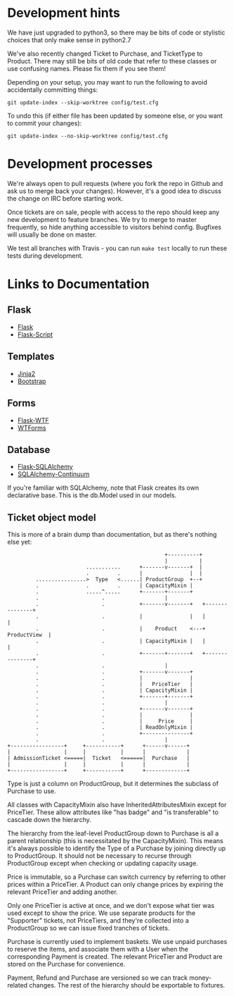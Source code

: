 Development hints
=================

We have just upgraded to python3, so there may be bits of code or stylistic choices that only make sense in python2.7

We've also recently changed Ticket to Purchase, and TicketType to Product.
There may still be bits of old code that refer to these classes or use confusing names. Please fix them if you see them!

Depending on your setup, you may want to run the following to avoid accidentally committing things:

```
git update-index --skip-worktree config/test.cfg
```

To undo this (if either file has been updated by someone else, or you want to commit your changes):

```
git update-index --no-skip-worktree config/test.cfg
```

Development processes
=====================

We're always open to pull requests (where you fork the repo in Github and ask us to merge back your changes). However, it's a good idea to discuss the change on IRC before starting work.

Once tickets are on sale, people with access to the repo should keep any new development to feature branches. We try to merge to master frequently, so hide anything accessible to visitors behind config. Bugfixes will usually be done on master.

We test all branches with Travis - you can run `make test` locally to run these tests during development.


Links to Documentation
======================
## Flask

* [Flask](http://flask.pocoo.org/docs/)
* [Flask-Script](http://packages.python.org/Flask-Script/)

## Templates

* [Jinja2](http://jinja.pocoo.org/docs/)
* [Bootstrap](http://twitter.github.com/bootstrap/)

## Forms

* [Flask-WTF](http://packages.python.org/Flask-WTF/)
* [WTForms](http://wtforms.readthedocs.org/en/latest/)

## Database

* [Flask-SQLAlchemy](http://packages.python.org/Flask-SQLAlchemy/)
* [SQLAlchemy-Continuum](https://sqlalchemy-continuum.readthedocs.io/en/latest/)

If you're familiar with SQLAlchemy, note that Flask creates its own declarative base. This is the db.Model used in our models.


## Ticket object model

This is more of a brain dump than documentation, but as there's nothing else yet:

```
                                                  +----------+
                                                  |          |
                         ...........      +-------v-------+  |
                         .         .      |               |  |
         ................>  Type   <......| ProductGroup  +--+
         .               .         .      | CapacityMixin |
         .               .....^.....      +-------+-------+
         .                    .                   |
         .                    .           +-------v-------+   +---------------+
         .                    .           |               |   |               |
         .                    .           |    Product    <---+  ProductView  |
         .                    .           | CapacityMixin |   |               |
         .                    .           +-------+-------+   +---------------+
         .                    .                   |
         .                    .           +-------v-------+
         .                    .           |               |
         .                    .           |   PriceTier   |
         .                    .           | CapacityMixin |
         .                    .           +-------+-------+
         .                    .                   |
         .                    .           +-------v-------+
         .                    .           |               |
         .                    .           |     Price     |
         .                    .           | ReadOnlyMixin |
         .                    .           +---------------+
         .                    .                   |
+-----------------+     +-----------+      +------v------+
|                 |     |           |      |             |
| AdmissionTicket <=====|  Ticket   <======|  Purchase   |
|                 |     |           |      |             |
+-----------------+     +-----------+      +-------------+
```

Type is just a column on ProductGroup, but it determines the subclass of Purchase to use.

All classes with CapacityMixin also have InheritedAttributesMixin except for PriceTier. These allow attributes like "has badge" and "is transferable" to cascade down the hierarchy.

The hierarchy from the leaf-level ProductGroup down to Purchase is all a parent relationship (this is necessitated by the CapacityMixin). This means it's always possible to identify the Type of a Purchase by joining directly up to ProductGroup. It should not be necessary to recurse through ProductGroup except when checking or updating capacity usage.

Price is immutable, so a Purchase can switch currency by referring to other prices within a PriceTier. A Product can only change prices by expiring the relevant PriceTier and adding another.

Only one PriceTier is active at once, and we don't expose what tier was used except to show the price. We use separate products for the "Supporter" tickets, not PriceTiers, and they're collected into a ProductGroup so we can issue fixed tranches of tickets.

Purchase is currently used to implement baskets. We use unpaid purchases to reserve the items, and associate them with a User when the corresponding Payment is created. The relevant PriceTier and Product are stored on the Purchase for convenience.

Payment, Refund and Purchase are versioned so we can track money-related changes. The rest of the hierarchy should be exportable to fixtures.

